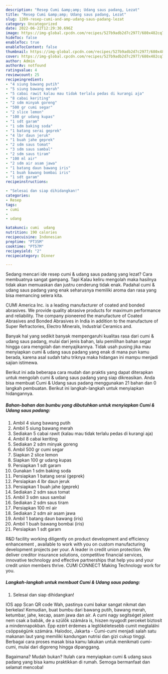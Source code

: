 ```yaml
---
description: "Resep Cumi &amp;amp; Udang saus padang, Lezat"
title: "Resep Cumi &amp;amp; Udang saus padang, Lezat"
slug: 1209-resep-cumi-and-amp-udang-saus-padang-lezat
category: Uncategorized
date: 2022-06-22T12:29:30.696Z
image: https://img-global.cpcdn.com/recipes/527b9adb2d7c2977/680x482cq70/cumi-udang-saus-padang-foto-resep-utama.jpg
hideToc: false
enableToc: true
enableTocContent: false
thumbnail: https://img-global.cpcdn.com/recipes/527b9adb2d7c2977/680x482cq70/cumi-udang-saus-padang-foto-resep-utama.jpg
cover: https://img-global.cpcdn.com/recipes/527b9adb2d7c2977/680x482cq70/cumi-udang-saus-padang-foto-resep-utama.jpg
author: Admin
authorAv: notfound
ratingvalue: 4
reviewcount: 25
recipeingredient:
- "4 siung bawang putih"
- "5 siung bawang merah"
- "5 cabai rawit kalau mau tidak terlalu pedas di kurangi aja"
- "8 cabai keriting"
- "2 sdm minyak goreng"
- "500 gr cumi segar"
- "2 slice lemon"
- "100 gr udang kupas"
- "1 sdt garam"
- "1 sdm baking soda"
- "1 batang serai geprek"
- "4 lbr daun jeruk"
- "1 buah jahe geprek"
- "2 sdm saus tomat"
- "3 sdm saus sambal"
- "2 sdm saus tiram"
- "100 ml air"
- "2 sdm air asam jawa"
- "1 batang daun bawang iris"
- "1 buah bawang bombai iris"
- "1 sdt garam"
recipeinstructions:

- "Selesai dan siap dihidangkan!"
categories:
- Resep
tags:
- cumi
- 
- udang

katakunci: cumi  udang 
nutrition: 190 calories
recipecuisine: Indonesian
preptime: "PT35M"
cooktime: "PT57M"
recipeyield: "2"
recipecategory: Dinner

---
```



Sedang mencari ide resep cumi &amp; udang saus padang yang lezat? Cara membuatnya sangat gampang. Tapi Kalau keliru mengolah maka hasilnya tidak akan memuaskan dan justru cenderung tidak enak. Padahal cumi &amp; udang saus padang yang enak seharusnya memiliki aroma dan rasa yang bisa memancing selera kita.


CUMI America Inc. is a leading manufacturer of coated and bonded abrasives. We provide quality abrasive products for maximum performance and reliability. The company pioneered the manufacture of Coated Abrasives and Bonded Abrasives in India in addition to the manufacture of Super Refractories, Electro Minerals, Industrial Ceramics and.

Banyak hal yang sedikit banyak mempengaruhi kualitas rasa dari cumi &amp; udang saus padang, mulai dari jenis bahan, lalu pemilihan bahan segar hingga cara mengolah dan menyajikannya. Tidak usah pusing jika mau menyiapkan cumi &amp; udang saus padang yang enak di mana pun kamu berada, karena asal sudah tahu triknya maka hidangan ini mampu menjadi sajian istimewa.


Berikut ini ada beberapa cara mudah dan praktis yang dapat diterapkan untuk mengolah cumi &amp; udang saus padang yang siap dikreasikan. Anda bisa membuat Cumi &amp; Udang saus padang menggunakan 21 bahan dan 0 langkah pembuatan. Berikut ini langkah-langkah untuk menyiapkan hidangannya.

<!--inarticleads1-->

##### Bahan-bahan dan bumbu yang dibutuhkan untuk menyiapkan Cumi &amp; Udang saus padang:

1. Ambil 4 siung bawang putih
1. Ambil 5 siung bawang merah
1. Sediakan 5 cabai rawit (kalau mau tidak terlalu pedas di kurangi aja)
1. Ambil 8 cabai keriting
1. Sediakan 2 sdm minyak goreng
1. Ambil 500 gr cumi segar
1. Siapkan 2 slice lemon
1. Siapkan 100 gr udang kupas
1. Persiapkan 1 sdt garam
1. Gunakan 1 sdm baking soda
1. Persiapkan 1 batang serai (geprek)
1. Persiapkan 4 lbr daun jeruk
1. Persiapkan 1 buah jahe (geprek)
1. Sediakan 2 sdm saus tomat
1. Ambil 3 sdm saus sambal
1. Sediakan 2 sdm saus tiram
1. Persiapkan 100 ml air
1. Sediakan 2 sdm air asam jawa
1. Ambil 1 batang daun bawang (iris)
1. Ambil 1 buah bawang bombai (iris)
1. Persiapkan 1 sdt garam


R&amp;D facility working diligently on product development and efficiency enhancement , available to work with you on custom manufacturing development projects per your. A leader in credit union protection. We deliver creditor insurance solutions, competitive financial services, innovative technology and effective partnerships that help you and your credit union members thrive. CUMI CONNECT Making Technology work for you. 

<!--inarticleads2-->

##### Langkah-langkah untuk membuat Cumi &amp; Udang saus padang:


1. Selesai dan siap dihidangkan!

IOS app Scan QR code Wah, pastinya cumi bakar sangat nikmat dan berkelas! Kemudian, buat bumbu dari bawang putih, bawang merah, ketumbar, jahe, kecap, asam jawa dan air. A cumi nagy segítséget jelent nem csak a babák, de a szülők számára is, hiszen nyugodt perceket biztosít a mindennapokban. Épp ezért érdemes a legtökéletesebb cumit megtalálni csöppségünk számára. Halodoc, Jakarta - Cumi-cumi menjadi salah satu makanan laut yang memiliki kandungan nutrisi dan gizi cukup tinggi. Berbagai cara proses masak bisa kamu lakukan untuk menikmati cumi-cumi, mulai dari digoreng hingga dipanggang. 

Bagaimana? Mudah bukan? Itulah cara menyiapkan cumi &amp; udang saus padang yang bisa kamu praktikkan di rumah. Semoga bermanfaat dan selamat mencoba!
